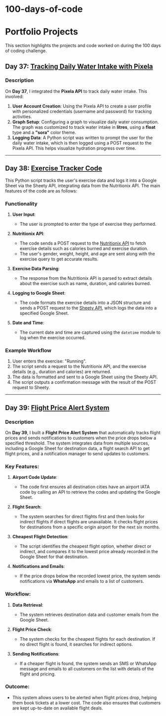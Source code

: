 # 100-days-of-code

# Portfolio Projects

This section highlights the projects and code worked on during the 100 days of coding challenge.

## Day 37: [Tracking Daily Water Intake with Pixela](./Day37/water_tracker.py)

### Description
On **Day 37**, I integrated the **Pixela API** to track daily water intake. This involved:

1. **User Account Creation**: Using the Pixela API to create a user profile with personalized credentials (username and password) for tracking activities.
2. **Graph Setup**: Configuring a graph to visualize daily water consumption. The graph was customized to track water intake in **litres**, using a **float** type and a **"sora"** color theme.
3. **Logging Data**: A Python script was written to prompt the user for the daily water intake, which is then logged using a POST request to the Pixela API. This helps visualize hydration progress over time.

---

## Day 38: [Exercise Tracker Code](./Day38/exercise_tracker.py)

This Python script tracks the user's exercise data and logs it into a Google Sheet via the Sheety API, integrating data from the Nutritionix API. The main features of the code are as follows:

### Functionality
1. **User Input**:
   - The user is prompted to enter the type of exercise they performed.

2. **Nutritionix API**:
   - The code sends a POST request to the [Nutritionix API](https://trackapi.nutritionix.com/) to fetch exercise details such as calories burned and exercise duration.
   - The user's gender, weight, height, and age are sent along with the exercise query to get accurate results.

3. **Exercise Data Parsing**:
   - The response from the Nutritionix API is parsed to extract details about the exercise such as name, duration, and calories burned.

4. **Logging to Google Sheet**:
   - The code formats the exercise details into a JSON structure and sends a POST request to the [Sheety API](https://sheety.co/), which logs the data into a specified Google Sheet.

5. **Date and Time**:
   - The current date and time are captured using the `datetime` module to log when the exercise occurred.

### Example Workflow

1. User enters the exercise: "Running".
2. The script sends a request to the Nutritionix API, and the exercise details (e.g., duration and calories) are returned.
3. The data is formatted and sent to a Google Sheet using the Sheety API.
4. The script outputs a confirmation message with the result of the POST request to Sheety.

---

## Day 39: [Flight Price Alert System](./Day39/flight_price_alert.py)

### Description
On **Day 39**, I built a **Flight Price Alert System** that automatically tracks flight prices and sends notifications to customers when the price drops below a specified threshold. The system integrates data from multiple sources, including a Google Sheet for destination data, a flight search API to get flight prices, and a notification manager to send updates to customers.

### Key Features:
1. **Airport Code Update**:
   - The code first ensures all destination cities have an airport IATA code by calling an API to retrieve the codes and updating the Google Sheet.
   
2. **Flight Search**:
   - The system searches for direct flights first and then looks for indirect flights if direct flights are unavailable. It checks flight prices for destinations from a specific origin airport for the next six months.

3. **Cheapest Flight Detection**:
   - The script identifies the cheapest flight option, whether direct or indirect, and compares it to the lowest price already recorded in the Google Sheet for that destination.

4. **Notifications and Emails**:
   - If the price drops below the recorded lowest price, the system sends notifications via **WhatsApp** and emails to a list of customers.

### Workflow:
1. **Data Retrieval**:
   - The system retrieves destination data and customer emails from the Google Sheet.
   
2. **Flight Price Check**:
   - The system checks for the cheapest flights for each destination. If no direct flight is found, it searches for indirect options.

3. **Sending Notifications**:
   - If a cheaper flight is found, the system sends an SMS or WhatsApp message and emails to all customers on the list with details of the flight and pricing.

### Outcome:
- This system allows users to be alerted when flight prices drop, helping them book tickets at a lower cost. The code also ensures that customers are kept up-to-date on available flight deals.
